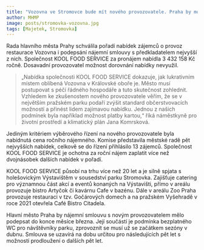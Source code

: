 ```yaml
---
title: "Vozovna ve Stromovce bude mít nového provozovatele. Praha by mohla získat na nájmu přes 3 miliony korun ročně"
author: MHMP
image: posts/stromovka-vozovna.jpg
tags: [Majetek, Stromovka]
---
```

 
Rada hlavního města Prahy schválila pořadí nabídek zájemců o provoz restaurace Vozovna i podepsání nájemní smlouvy s předkladatelem nejvyšší z nich. Společnost KOOL FOOD SERVICE za pronájem nabídla 3 432 158 Kč ročně. Dosavadní provozovatel možnost dorovnání nabídky nevyužil.

> „Nabídka společnosti KOOL FOOD SERVICE dokazuje, jak lukrativním místem oblíbená Vozovna v Královské oboře je. Město musí postupovat s péčí řádného hospodáře a tuto skutečnost zohlednit. Vzhledem ke zkušenostem nového provozovatele věřím, že se v největším pražském parku podaří zvýšit standard občerstvovacích možností a přinést lidem zajímavou nabídku. Jednou z našich podmínek byla například možnost platby kartou,“ říká náměstkyně pro životní prostředí a klimatický plán Jana Komrsková.

Jediným kritériem výběrového řízení na nového provozovatele byla nabídnutá cena ročního nájemného. Komise představila městské radě pět nejvyšších nabídek, celkově se do řízení přihlásilo 13 zájemců. Společnost KOOL FOOD SERVICE je ochotna za roční nájem zaplatit více než dvojnásobek dalších nabídek v pořadí.

KOOL FOOD SERVICE působí na trhu více než 20 let a je silně spjata s holešovickým Výstavištěm v sousedství parku Stromovka. Zajišťuje catering pro významnou část akcí a eventů konaných na Výstavišti, přímo v areálu provozuje bistro Artyčok či kavárnu Cafe v bazénu. Dále v areálu Zoo Praha provozuje restauraci v tzv. Gočárových domech a na pražském Vyšehradě v roce 2021 otevřela Café Bistro Citadela.

Hlavní město Praha by nájemní smlouvu s novým provozovatelem mělo podepsat do konce měsíce března. Její součástí je podmínka bezplatného WC pro návštěvníky parku, zprovoznit se musí už se začátkem sezóny v dubnu. Smlouva se uzavírá na dobu určitou pro následujících pět let s možností prodloužení o dalších pět let.
